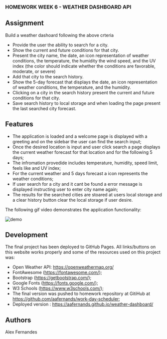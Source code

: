 ### HOMEWORK WEEK 6 - WEATHER DASHBOARD API

## Assignment

Build a weather dashoard following the above crteria

- Provide the user the ability to search for a city.
- Show the current and future conditions for that city.
- Present the city name, the date, an icon representation of weather conditions, the temperature,
the humidity the wind speed, and the UV index (the color should indicate whether the conditions
are favorable, moderate, or severe)
- Add that city to the search history.
- Show the 5-day forecast that displays the date, an icon representation of weather conditions,
the temperature, and the humidity.
- Clicking on a city in the search history present the current and future conditions for that city.
- Save search history to local storage and when loading the page present the last searched city forecast.

## Features

- The application is loaded and a welcome page is displayed with a greeting and on the sidebar the user can find the search input;
- Once the desired location is input and user click search a page displays the current weather forecast for that location and for the following 5 days;
- The infromation provedide includes temperature, humidity, speed limit, feels like and UV index;
- For the current weather and 5 days forecast a icon represents the weather conditions;
- If user search for a city and it cant be found a error message is displayed instructing user to enter city name again;
- The results for the searched cities are stoared at users local storage and a clear history button clear the local storage if user desire.


The following gif video demonstrates the application functionality:

![demo](assets/demo.gif)

## Development

The final project has been deployed to GitHub Pages. All links/buttons on this website works properly and some of the resources used on this project was:

- Open Weather API: https://openweathermap.org/
- FontAwesome (https://fontawesome.com/);
- Bootstrap (https://getbootstrap.com/);
- Google Fonts (https://fonts.google.com/);
- W3 Schools (https://www.w3schools.com/);
- The final version was pushed to homework repository at GitiHub at https://github.com/aafernands/work-day-scheduler;
- Deployed version : https://aafernands.github.io/weather-dashboard/

## Authors

Alex Fernandes
